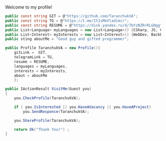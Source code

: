 Welcome to my profile!

```csharp
public const string GIT = @"https://github.com/TaranchukVA";
public const string TG = @"https://t.me/ItIsMeVladimir";
public const string RESUME = @"https://disk.yandex.ru/d/7bYzNZRrRLGHgg";
public List<Language> myLanguages = new List<Language>() {CSharp, JS, Cpp, SQL, Python};
public List<Interest> myInterests = new List<Interest>() {WebDev, BackEnd, FrontEnd};
public sting aboutMe = "Good guy and gifted programmer";

public Profile TaranchukVA = new Profile(){
	gitLink =  GIT,
	telegramLink = TG,
	resume = RESUME,
	languages = myLanguages,
	interests = myInterests,
	about = aboutMe
	};

public IActionResult VisitMe(Guest you)
{
	you.CheckProfile(TaranchukVA);

	if ( you.IsInterested || you.HaveAVacanсy || you.HaveAProject)
		you.SendResponce(TaranchukVA);

	you.ShareProfile(TaranchukVA);

	return Ok("Thank You!") ;
}

```

<!--
**TaranchukVA/TaranchukVA** is a ✨ _special_ ✨ repository because its `README.md` (this file) appears on your GitHub profile.

Here are some ideas to get you started:

- 🔭 I’m currently working on ...
- 🌱 I’m currently learning ...
- 👯 I’m looking to collaborate on ...
- 🤔 I’m looking for help with ...
- 💬 Ask me about ...
- 📫 How to reach me: ...
- 😄 Pronouns: ...
- ⚡ Fun fact: ...
-->
